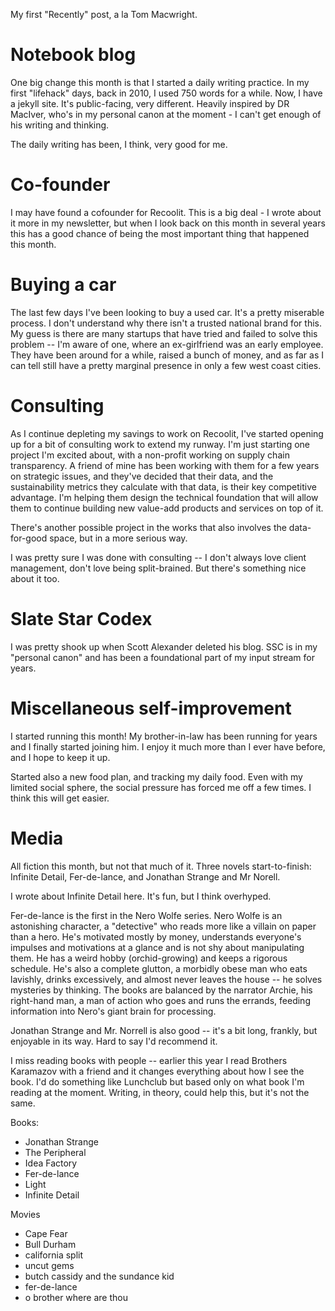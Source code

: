 My first "Recently" post, a la Tom Macwright.

# Notebook blog
One big change this month is that I started a daily writing practice. In my first "lifehack" days, back in 2010, I used 750 words for a while. Now, I have a jekyll site. It's public-facing, very different. Heavily inspired by DR MacIver, who's in my personal canon at the moment - I can't get enough of his writing and thinking.

The daily writing has been, I think, very good for me. 

# Co-founder

I may have found a cofounder for Recoolit. This is a big deal - I wrote about it more in my newsletter, but when I look back on this month in several years this has a good chance of being the most important thing that happened this month.

# Buying a car

The last few days I've been looking to buy a used car. It's a pretty miserable process. I don't understand why there isn't a trusted national brand for this. My guess is there are many startups that have tried and failed to solve this problem -- I'm aware of one, where an ex-girlfriend was an early employee. They have been around for a while, raised a bunch of money, and as far as I can tell still have a pretty marginal presence in only a few west coast cities.

# Consulting

As I continue depleting my savings to work on Recoolit, I've started opening up for a bit of consulting work to extend my runway. I'm just starting one project I'm excited about, with a non-profit working on supply chain transparency. A friend of mine has been working with them for a few years on strategic issues, and they've decided that their data, and the sustainability metrics they calculate with that data, is their key competitive advantage. I'm helping them design the technical foundation that will allow them to continue building new value-add products and services on top of it.

There's another possible project in the works that also involves the data-for-good space, but in a more serious way.

I was pretty sure I was done with consulting -- I don't always love client management, don't love being split-brained. But there's something nice about it too.

# Slate Star Codex

I was pretty shook up when Scott Alexander deleted his blog. SSC is in my "personal canon" and has been a foundational part of my input stream for years. 

# Miscellaneous self-improvement

I started running this month! My brother-in-law has been running for years and I finally started joining him. I enjoy it much more than I ever have before, and I hope to keep it up.

Started also a new food plan, and tracking my daily food. Even with my limited social sphere, the social pressure has forced me off a few times. I think this will get easier.

# Media

All fiction this month, but not that much of it. Three novels start-to-finish: Infinite Detail, Fer-de-lance, and Jonathan Strange and Mr Norell. 

I wrote about Infinite Detail here. It's fun, but I think overhyped.

Fer-de-lance is the first in the Nero Wolfe series. Nero Wolfe is an astonishing character, a "detective" who reads more like a villain on paper than a hero. He's motivated mostly by money, understands everyone's impulses and motivations at a glance and is not shy about manipulating them. He has a weird hobby (orchid-growing) and keeps a rigorous schedule. He's also a complete glutton, a morbidly obese man who eats lavishly, drinks excessively, and almost never leaves the house -- he solves mysteries by thinking. The books are balanced by the narrator Archie, his right-hand man, a man of action who goes and runs the errands, feeding information into Nero's giant brain for processing.

Jonathan Strange and Mr. Norrell is also good -- it's a bit long, frankly, but enjoyable in its way. Hard to say I'd recommend it.

I miss reading books with people -- earlier this year I read Brothers Karamazov with a friend and it changes everything about how I see the book. I'd do something like Lunchclub but based only on what book I'm reading at the moment. Writing, in theory, could help this, but it's not the same.


Books:
* Jonathan Strange
* The Peripheral
* Idea Factory
* Fer-de-lance
* Light
* Infinite Detail

Movies
* Cape Fear
* Bull Durham
* california split
* uncut gems
* butch cassidy and the sundance kid
* fer-de-lance
* o brother where are thou
